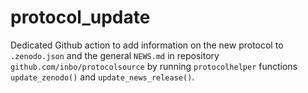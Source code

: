 # protocol_update

Dedicated Github action to add information on the new protocol to `.zenodo.json` and the general `NEWS.md` in repository `github.com/inbo/protocolsource` by running `protocolhelper` functions `update_zenodo()` and `update_news_release()`.
